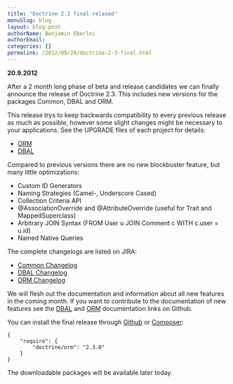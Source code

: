 ```yaml
---
title: "Doctrine 2.3 final relased"
menuSlug: blog
layout: blog-post
authorName: Benjamin Eberlei
authorEmail:
categories: []
permalink: /2012/09/20/doctrine-2-3-final.html
---
```

**20.9.2012**

After a 2 month long phase of beta and release candidates we can finally
announce the release of Doctrine 2.3. This includes new versions for the
packages Common, DBAL and ORM.

This release trys to keep backwards compatibility to every previous
release as much as possible, however some slight changes might be
necessary to your applications. See the UPGRADE files of each project
for details:

-   [ORM](https://github.com/doctrine/doctrine2/blob/master/UPGRADE.md)
-   [DBAL](https://github.com/doctrine/dbal/blob/master/UPGRADE)

Compared to previous versions there are no new blockbuster feature, but
many little optimizations:

-   Custom ID Generators
-   Naming Strategies (Camel-, Underscore Cased)
-   Collection Criteria API
-   @AssociationOverride and @AttributeOverride (useful for Trait and
    MappedSuperclass)
-   Arbitrary JOIN Syntax (FROM User u JOIN Comment c WITH c.user =
    u.id)
-   Named Native Queries

The complete changelogs are listed on JIRA:

-   [Common
    Changelog](http://www.doctrine-project.org/jira/browse/DCOM/fixforversion/10183)
-   [DBAL
    Changelog](http://www.doctrine-project.org/jira/browse/DBAL/fixforversion/10184)
-   [ORM
    Changelog](http://www.doctrine-project.org/jira/browse/DDC/fixforversion/10185)

We will flesh out the documentation and information about all new
features in the coming month. If you want to contribute to the
documentation of new features see the
[DBAL](https://github.com/doctrine/dbal-documentation) and
[ORM](https://github.com/doctrine/orm-documentation) documentation links
on Github.

You can install the final release through
[Github](https://github.com/doctrine/doctrine2) or
[Composer](http://www.packagist.org):

    {
        "require": {
            "doctrine/orm": "2.3.0"
        }
    }

The downloadable packages will be available later today.
